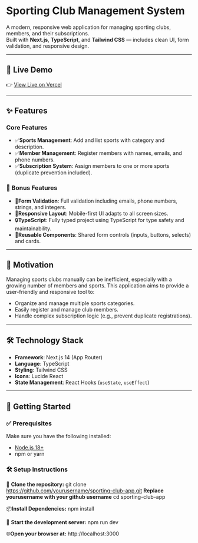 # Sporting Club Management System

A modern, responsive web application for managing sporting clubs, members, and their subscriptions.  
Built with **Next.js**, **TypeScript**, and **Tailwind CSS** — includes clean UI, form validation, and responsive design.

---
## 🚀 Live Demo

👉 [View Live on Vercel](https://sporting-club-app.vercel.app)

---
## ✨ Features

### Core Features
- ✅**Sports Management**: Add and list sports with category and description.
- ✅**Member Management**: Register members with names, emails, and phone numbers.
- ✅**Subscription System**: Assign members to one or more sports (duplicate prevention included).

### 🌟 Bonus Features
- 🎯**Form Validation**: Full validation including emails, phone numbers, strings, and integers.
- 📱**Responsive Layout**: Mobile-first UI adapts to all screen sizes.
- 🔒**TypeScript**: Fully typed project using TypeScript for type safety and maintainability.
- 🧩**Reusable Components**: Shared form controls (inputs, buttons, selects) and cards.

---


## 🎯 Motivation

Managing sports clubs manually can be inefficient, especially with a growing number of members and sports. This application aims to provide a user-friendly and responsive tool to:

- Organize and manage multiple sports categories.
- Easily register and manage club members.
- Handle complex subscription logic (e.g., prevent duplicate registrations).

---

## 🛠 Technology Stack

- **Framework**: Next.js 14 (App Router)
- **Language**: TypeScript
- **Styling**: Tailwind CSS
- **Icons**: Lucide React
- **State Management**: React Hooks (`useState`, `useEffect`)

---
## 🚀 Getting Started

### ✅ Prerequisites

Make sure you have the following installed:

- [Node.js 18+](https://nodejs.org/)
- npm or yarn


### 🛠️ **Setup Instructions**
🧾 **Clone the repository:**
 git clone https://github.com/yourusername/sporting-club-app.git **Replace yourusername with your github username**
 cd sporting-club-app

📦**Install Dependencies:**
 npm install

🚀 **Start the development server:**
 npm run dev

🌐**Open your browser at:**
 http://localhost:3000














